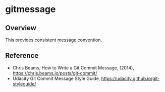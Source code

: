 # gitmessage
## Overview
This provides consistent message convention.

## Reference
* Chris Beams, How to Write a Git Commit Message, (2014), https://chris.beams.io/posts/git-commit/
* Udacity Git Commit Message Style Guide, https://udacity.github.io/git-styleguide/
